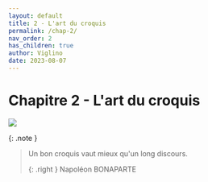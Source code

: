 ```yaml
---
layout: default
title: 2 - L'art du croquis
permalink: /chap-2/
nav_order: 2
has_children: true
author: Viglino
date: 2023-08-07
---
```

# Chapitre 2 - L'art du croquis

![](/Macarte-MI/assets/banner/napoleon.jpg)

{: .note }
> Un bon croquis vaut mieux qu'un long discours.
>
> {: .right }
> Napoléon BONAPARTE
